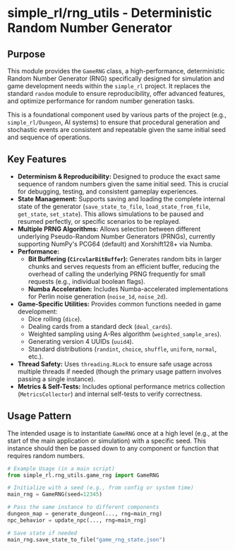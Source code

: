 # simple_rl/rng_utils - Deterministic Random Number Generator

## Purpose

This module provides the `GameRNG` class, a high-performance, deterministic Random Number Generator (RNG) specifically designed for simulation and game development needs within the `simple_rl` project. It replaces the standard `random` module to ensure reproducibility, offer advanced features, and optimize performance for random number generation tasks.

This is a foundational component used by various parts of the project (e.g., `simple_rl/Dungeon`, AI systems) to ensure that procedural generation and stochastic events are consistent and repeatable given the same initial seed and sequence of operations.

## Key Features

* **Determinism & Reproducibility:** Designed to produce the exact same sequence of random numbers given the same initial seed. This is crucial for debugging, testing, and consistent gameplay experiences.
* **State Management:** Supports saving and loading the complete internal state of the generator (`save_state_to_file`, `load_state_from_file`, `get_state`, `set_state`). This allows simulations to be paused and resumed perfectly, or specific scenarios to be replayed.
* **Multiple PRNG Algorithms:** Allows selection between different underlying Pseudo-Random Number Generators (PRNGs), currently supporting NumPy's PCG64 (default) and Xorshift128+ via Numba.
* **Performance:**
    * **Bit Buffering (`CircularBitBuffer`):** Generates random bits in larger chunks and serves requests from an efficient buffer, reducing the overhead of calling the underlying PRNG frequently for small requests (e.g., individual boolean flags).
    * **Numba Acceleration:** Includes Numba-accelerated implementations for Perlin noise generation (`noise_1d`, `noise_2d`).
* **Game-Specific Utilities:** Provides common functions needed in game development:
    * Dice rolling (`dice`).
    * Dealing cards from a standard deck (`deal_cards`).
    * Weighted sampling using A-Res algorithm (`weighted_sample_ares`).
    * Generating version 4 UUIDs (`uuid4`).
    * Standard distributions (`randint`, `choice`, `shuffle`, `uniform`, `normal`, etc.).
* **Thread Safety:** Uses `threading.RLock` to ensure safe usage across multiple threads if needed (though the primary usage pattern involves passing a single instance).
* **Metrics & Self-Tests:** Includes optional performance metrics collection (`MetricsCollector`) and internal self-tests to verify correctness.

## Usage Pattern

The intended usage is to instantiate `GameRNG` once at a high level (e.g., at the start of the main application or simulation) with a specific seed. This instance should then be passed down to any component or function that requires random numbers.

```python
# Example Usage (in a main script)
from simple_rl.rng_utils.game_rng import GameRNG

# Initialize with a seed (e.g., from config or system time)
main_rng = GameRNG(seed=12345)

# Pass the same instance to different components
dungeon_map = generate_dungeon(..., rng=main_rng)
npc_behavior = update_npc(..., rng=main_rng)

# Save state if needed
main_rng.save_state_to_file("game_rng_state.json")
